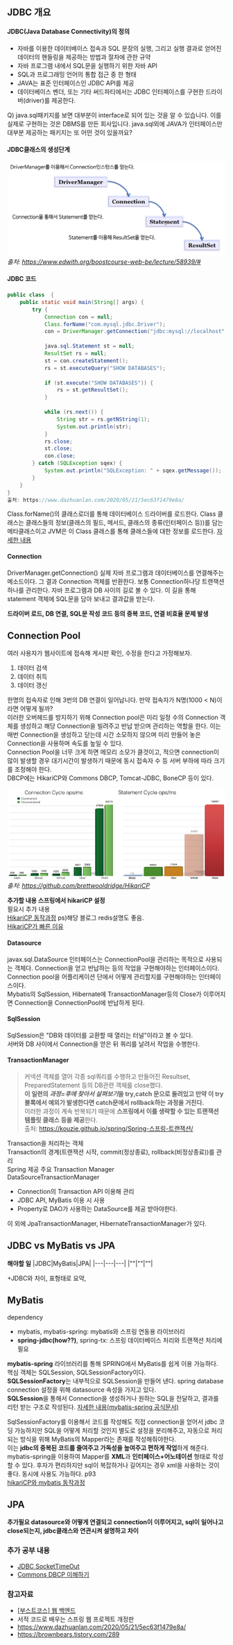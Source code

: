 ## JDBC 개요

#### JDBC(Java Database Connectivity)의 정의
- 자바를 이용한 데이터베이스 접속과 SQL 문장의 실행, 그리고 실행 결과로 얻어진 데이터의 핸들링을 제공하는 방법과 절차에 관한 규약
- 자바 프로그램 내에서 SQL문을 실행하기 위한 자바 API
- SQL과 프로그래밍 언어의 통합 접근 중 한 형태
- JAVA는 표준 인터페이스인 JDBC API를 제공
- 데이터베이스 벤더, 또는 기타 써드파티에서는 JDBC 인터페이스를 구현한 드라이버(driver)를 제공한다.

Q) java.sql패키지를 보면 대부분이 interface로 되어 있는 것을 알 수 있습니다.
이를 실제로 구현하는 것은 DBMS를 만든 회사입니다.
java.sql외에 JAVA가 인터페이스만 대부분 제공하는 패키지는 또 어떤 것이 있을까요?

#### JDBC클래스의 생성단계
![JDBC Class](./img/JDBCClass.png)   
*출처: https://www.edwith.org/boostcourse-web-be/lecture/58939/#*

#### JDBC 코드
``` java
public class  {
	public static void main(String[] args) {
		try {
			Connection con = null;
			Class.forName("com.mysql.jdbc.Driver");
			con = DriverManager.getConnection("jdbc:mysql://localhost","root", "1234");

			java.sql.Statement st = null;
			ResultSet rs = null;
			st = con.createStatement();
			rs = st.executeQuery("SHOW DATABASES");

			if (st.execute("SHOW DATABASES")) {
				rs = st.getResultSet();
			}

			while (rs.next()) {
				String str = rs.getNString(1);
				System.out.println(str);
			}
			rs.close;
			st.close;
			con.close;
		} catch (SQLException sqex) {
			System.out.println("SQLException: " + sqex.getMessage());
		}
	}
}
출처: https://www.dazhuanlan.com/2020/05/21/5ec63f1479e8a/
```
Class.forName()의 클래스로더를 통해 데이터베이스 드라이버를 로드한다. Class 클래스는 클래스들의 정보(클래스의 필드, 메서드, 클래스의 종류(인터페이스 등))를 담는 메타클래스이고 JVM은 이 Class 클래스를 통해 클래스들에 대한 정보를 로드한다. [자세한 내용](https://kyun2.tistory.com/23#:~:text=%EB%82%B4%EC%9A%A9%EC%9D%84%20%EC%82%B4%ED%8E%B4%EB%B3%B4%EB%A9%B4%20Class.forName,%EB%8F%99%EC%9E%91%EB%8F%84%20%ED%95%98%EC%A7%80%20%EC%95%8A%EB%8A%94%EB%8B%A4%EA%B3%A0%20%ED%95%A9%EB%8B%88%EB%8B%A4.)

#### Connection
DriverManager.getConnection() 실제 자바 프로그램과 데이터베이스를 연결해주는 메소드이다. 그 결과 Connection 객체를 반환한다. 보통 Connection하나당 트랜잭션 하나를 관리한다. 자바 프로그램과 DB 사이의 길로 볼 수 있다. 이 길을 통해 statement 객체에 SQL문을 담아 보내고 결과값을 받는다. 

**드라이버 로드, DB 연결, SQL문 작성 코드 등의 중복 코드, 연결 비효율 문제 발생**

## Connection Pool
여러 사용자가 웹사이트에 접속해 게시판 확인, 수정을 한다고 가정해보자. 
1. 데이터 검색 
2. 데이터 취득
3. 데이터 갱신

  한명의 접속자로 인해 3번의 DB 연결이 일어납니다. 만약 접속자가 N명(1000 < N)이라면 어떻게 될까?   
  이러한 오버헤드를 방지하기 위해 Connection pool은 미리 일정 수의 Connection 객체를 생성하고 해당 Connection을 빌려주고 반납 받으며 관리하는 역할을 한다. 이는 매번 Connection을 생성하고 닫는데 시간 소모하지 않으며 미리 만들어 놓은 Connection을 사용하며 속도를 높일 수 있다.   
  Connection Pool을 너무 크게 하면 메모리 소모가 클것이고, 적으면 connection이 많이 발생할 경우 대기시간이 발생하기 때문에 동시 접속자 수 등 서버 부하에 따라 크기를 조정해야 한다.   
  DBCP에는 HikariCP와 Commons DBCP, Tomcat-JDBC, BoneCP 등이 있다. 

![Hikari Benchmark source](./img/hikariCP.png)   
*출처: https://github.com/brettwooldridge/HikariCP*

**추가할 내용 스프링에서 hikariCP 설정**      
필요시 추가 내용   
[HikariCP 동작과정](https://brunch.co.kr/@jehovah/24) ps)해당 블로그 redis설명도 좋음.   
[HikariCP가 빠른 이유](https://medium.com/datadriveninvestor/why-to-use-hikari-connection-pool-ce1a482cb9ab)


#### Datasource
javax.sql.DataSource 인터페이스는 ConnectionPool을 관리하는 목적으로 사용되는 객체다. Connection을 얻고 반납하는 등의 작업을 구현해야하는 인터페이스이다. Connection pool을 어플리케이션 단에서 어떻게 관리할지를 구현해야하는 인터페이스이다.   
Mybatis의 SqlSession, Hibernate에 TransactionManager등의 Close가 이루어지면 Connection을 ConnectionPool에 반납하게 된다.    

#### SqlSession
SqlSession은 "DB와 데이터를 교환할 때 열리는 터널"이라고 볼 수 있다.   
서버와 DB 사이에서 Connection을 얻은 뒤 쿼리를 날려서 작업을 수행한다.   

#### TransactionManager
> 커넥션 객체를 열어 각종 sql쿼리를 수행하고 만들어진 Resultset, PreparedStatement 등의 DB관련 객체를 close했다.   
**이 일련의 *과정=후에 찾아서 살펴보기*을 try,catch 문으로 둘려있고 만약 이 try 블록에서 예외가 발생한다면 catch문에서 rollback하는 과정을 거친다.**    
이러한 과정이 계속 반복되기 때문에 **스프링에서 이를 생략할 수 있는 트랜잭션 템플릿 클래스 등을 제공**한다.   
출처: https://kouzie.github.io/spring/Spring-스프링-트랜잭션/

Transaction을 처리하는 객체   
Transaction의 경계(트랜잭션 시작, commit(정상종료), rollback(비정상종료))를 관리   
Spring 제공 주요 Transaction Manager   
DataSourceTransactionManager
- Connection의 Transaction API 이용해 관리
- JDBC API, MyBatis 이용 시 사용
- Property로 DAO가 사용하는 DataSource를 제공 받아야한다.   

이 외에 JpaTransactionManager, HibernateTransactionManager가 있다.


## JDBC vs MyBatis vs JPA
**해야할 일**
|JDBC|MyBatis|JPA|
|---|---|---|
|""|""|""|

+JDBC와 차이, 표형태로 요약,

## MyBatis

dependency
- mybatis, mybatis-spring: mybatis와 스프링 연동용 라이브러리   
- **spring-jdbc(how??)**, spring-tx: 스프링 데이터베이스 처리와 트랜잭션 처리에 필요   

**mybatis-spring** 라이브러리를 통해 SPRING에서 MyBatis를 쉽게 이용 가능하다.   
핵심 객체는 SQLSession, SQLSessionFactory이다.   
**SQLSessionFactory**는 내부적으로 SQLSession을 만들어 낸다. spring database connection 설정을 위해 datasource 속성을 가지고 있다.   
**SQLSession**을 통해서 Connection을 생성하거나 원하는 SQL을 전달하고, 결과를 리턴 받는 구조로 작성된다. 
[자세한 내용(mybatis-spring 공식문서)](https://mybatis.org/spring/index.html)   


SqlSessionFactory를 이용해서 코드를 작성해도 직접 connection을 얻어서 jdbc 코딩 가능하지만 SQL을 어떻게 처리할 것인지 별도로 설정을 분리해주고, 자동으로 처리되는 방식을 위해 MyBatis의 Mapper라는 존재를 작성해줘야한다.   
이는 **jdbc의 중복된 코드를 줄여주고 가독성을 높여주고 편하게 작업**하게 해준다.   
mybatis-spring을 이용하여 Mapper를 **XML**과 **인터페이스+어노테이션** 형태로 작성할 수 있다. 후자가 편리하지만 sql이 복잡하거나 길어지는 경우 xml을 사용하는 것이 좋다. 동시에 사용도 가능하다. p93   
[hikariCP와 mybatis 동작과정](https://m.blog.naver.com/PostView.nhn?blogId=duco777&logNo=221118828039&proxyReferer=https:%2F%2Fwww.google.com%2F)

## JPA
**추가필요 datasource와 어떻게 연결되고 connection이 이루어지고, sql이 일어나고 close되는지, jdbc클래스와 연관시켜 설명하고 차이**


### 추가 공부 내용  
- [JDBC SocketTimeOut](https://marine.pe.kr/m/1550)
- [Commons DBCP 이해하기](https://d2.naver.com/helloworld/5102792)

### 참고자료
- [[부스트코스] 웹 백엔드](https://www.edwith.org/boostcourse-web-be/lecture/58939/)
- 서적 코드로 배우는 스프링 웹 프로젝트 개정판
- https://www.dazhuanlan.com/2020/05/21/5ec63f1479e8a/
- https://brownbears.tistory.com/289
